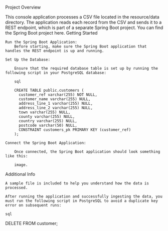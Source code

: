 Project Overview

This console application processes a CSV file located in the resource/data directory. The application reads each record from the CSV and sends it to a REST endpoint, which is part of a separate Spring Boot project. You can find the Spring Boot project here.
Getting Started

    Run the Spring Boot Application:
        Before starting, make sure the Spring Boot application that handles the REST endpoint is up and running.

    Set Up the Database:

        Ensure that the required database table is set up by running the following script in your PostgreSQL database:

        sql

        CREATE TABLE public.customers ( 
          customer_ref varchar(255) NOT NULL, 
          customer_name varchar(255) NULL, 
          address_line_1 varchar(255) NULL, 
          address_line_2 varchar(255) NULL, 
          town varchar(255) NULL, 
          county varchar(255) NULL, 
          country varchar(255) NULL,                   
          postcode varchar(50) NULL, 
          CONSTRAINT customers_pk PRIMARY KEY (customer_ref)
        );

    Connect the Spring Boot Application:

        Once connected, the Spring Boot application should look something like this:

        image.

Additional Info

    A sample file is included to help you understand how the data is processed.

    After running the application and successfully ingesting the data, you must run the following script in PostgreSQL to avoid a duplicate key error on subsequent runs:

    sql

DELETE FROM customer;
